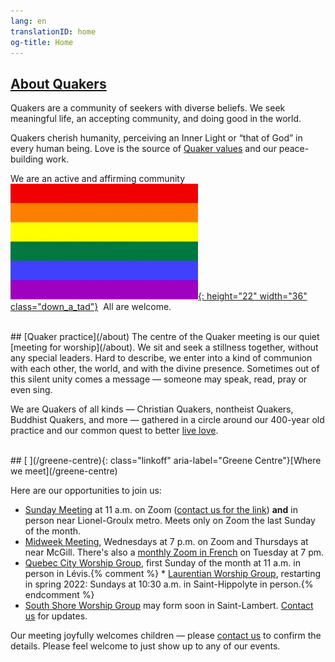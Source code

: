 ```yaml
---
lang: en
translationID: home
og-title: Home
---
```

## [About Quakers](/intro) 

Quakers are a community of seekers with diverse beliefs. We seek meaningful life, an accepting community, and doing good in the world. 

Quakers cherish humanity, perceiving an Inner Light or “that of God” in every human being. Love is the source of [Quaker values](/testimonies) and our peace-building work.

We are an active and affirming community &nbsp;[![Rainbow flag](/assets/images/Rainbow-Flag.jpg){: height="22" width="36" class="down_a_tad"}](/intro)&nbsp; All are welcome.

<br>
## [Quaker practice](/about)
The centre of the Quaker meeting is our quiet [meeting for worship](/about). We sit and seek a stillness together, without any special leaders. Hard to describe, we enter into a kind of communion with each other, the world, and with the divine presence. Sometimes out of this silent unity comes a message — someone may speak, read, pray or even sing.

We are Quakers of all kinds — Christian Quakers, nontheist Quakers, Buddhist Quakers, and more — gathered in a circle around our 400-year old practice and our common quest to better [live love](/intro).

<br>
## [<i class="fas fa-map-marker-alt fa-fw color-1-dark-text"></i> ](/greene-centre){: class="linkoff" aria-label="Greene Centre"}[Where we meet](/greene-centre)

Here are our opportunities to join us: 
* [Sunday Meeting](/greene-centre) at 11 a.m. on Zoom ([contact us for the link](/contact)) **and** in person near Lionel-Groulx metro. Meets only on Zoom the last Sunday of the month.
* [Midweek Meeting](/midweek), Wednesdays at 7 p.m. on Zoom and Thursdays at near McGill. There's also a [monthly Zoom in French](/qc#on-zoom) on Tuesday at 7 pm.
* [Quebec City Worship Group](/quebec), first Sunday of the month at 11 a.m. in person in Lévis.{% comment %} * [Laurentian Worship Group](/laurentians), restarting in spring 2022: Sundays at 10:30 a.m. in Saint-Hippolyte in person.{% endcomment %}
* [South Shore Worship Group](/south_shore) may form soon in Saint-Lambert. [Contact us](/contact) for updates.

Our meeting joyfully welcomes children — please [contact us](/contact) to confirm the details. Please feel welcome to just show up to any of our events.

